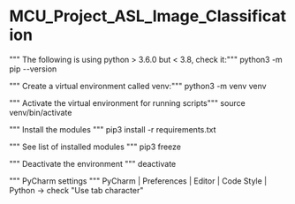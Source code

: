 # MCU_Project_ASL_Image_Classification


""" The following is using python > 3.6.0 but < 3.8, check it:"""
python3 -m pip --version

""" Create a virtual environment called venv:"""
python3 -m venv venv

""" Activate the virtual environment for running scripts"""
source venv/bin/activate

""" Install the modules """
pip3 install -r requirements.txt

""" See list of installed modules """
pip3 freeze

""" Deactivate the environment """
deactivate

""" PyCharm settings """
PyCharm | Preferences | Editor | Code Style | Python -> check "Use tab character"
